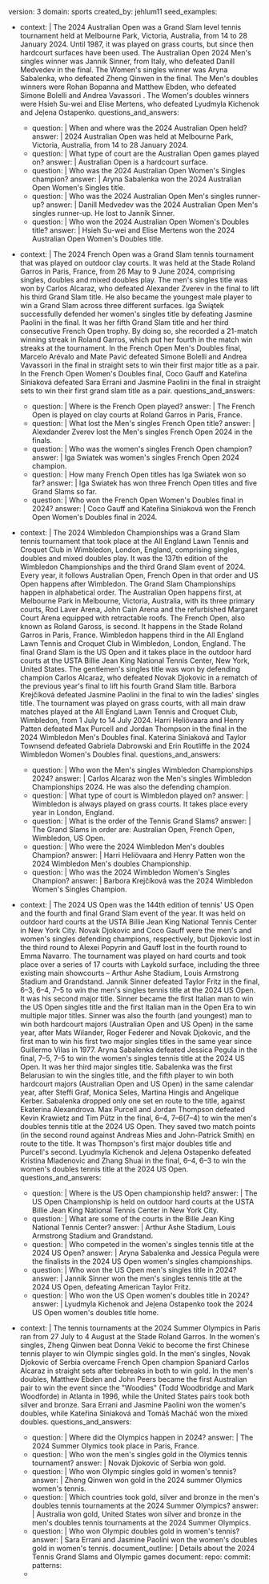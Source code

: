 version: 3
domain: sports
created_by: jehlum11
seed_examples:
  - context: |
      The 2024 Australian Open was a Grand Slam level tennis tournament held at Melbourne Park, Victoria, Australia, 
      from 14 to 28 January 2024. Until 1987, it was played on grass courts, but since then hardcourt 
      surfaces have been used.
      The Australian Open 2024 Men's singles winner was Jannik Sinner, from Italy, who defeated Danill Medvedev in
      the final.
      The Women's singles winner was Aryna Sabalenka, who defeated Zheng Qinwen in the final. 
      The Men's doubles winners were Rohan Bopanna and Matthew Ebden, who defeated Simone Bolelli and Andrea 
      Vavassori . 
      The Women's doubles winners were Hsieh Su-wei and Elise Mertens, who defeated Lyudmyla Kichenok and Jeļena 
      Ostapenko.
    questions_and_answers:
      - question: |
          When and where was the 2024 Australian Open held?
        answer: |
          2024 Australian Open was held at Melbourne Park, Victoria, Australia, from 14 to 28 January 2024.
      - question: |
          What type of court are the Australian Open games played on?
        answer: |
          Australian Open is a hardcourt surface.
      - question: |
          Who was the 2024 Australian Open Women's Singles champion?
        answer: |
          Aryna Sabalenka won the 2024 Australian Open Women's Singles title.
      - question: |
          Who was the 2024 Australian Open Men's singles runner-up?
        answer: |
          Danill Medvedev was the 2024 Australian Open Men's singles runner-up. He lost to Jannik Sinner. 
      - question: |
          Who won the 2024 Australian Open Women's Doubles title?
        answer: |
          Hsieh Su-wei and Elise Mertens won the 2024 Australian Open Women's Doubles title.

  - context: |
      The 2024 French Open was a Grand Slam tennis tournament that was played on outdoor clay courts. 
      It was held at the Stade Roland Garros in Paris, France, from 26 May to 9 June 2024, 
      comprising singles, doubles and mixed doubles play.
      The men's singles title was won by Carlos Alcaraz, who defeated Alexander Zverev in the final 
      to lift his third Grand Slam title. He also became the youngest male player to win a Grand Slam 
      across three different surfaces. Iga Świątek successfully defended her women's singles title by 
      defeating Jasmine Paolini in the final. It was her fifth Grand Slam title and her third consecutive 
      French Open trophy. By doing so, she recorded a 21-match winning streak in Roland Garros, which put
      her fourth in the match win streaks at the tournament.
      In the French Open Men's Doubles final, Marcelo Arévalo and Mate Pavić defeated 
      Simone Bolelli and Andrea Vavassori in the final in straight sets to win their first major title as a pair.
      In the French Open Women's Doubles final, Coco Gauff and Kateřina Siniaková defeated Sara Errani and 
      Jasmine Paolini in the final in straight sets to win their first grand slam title as a pair.
    questions_and_answers:
      - question: |
          Where is the French Open played?
        answer: |
          The French Open is played on clay courts at Roland Garros in Paris, France. 
      - question: |
          What lost the Men's singles French Open title?
        answer: |
          Alexdander Zverev lost the Men's singles French Open 2024 in the finals.
      - question: |
          Who was the women's singles French Open champion?
        answer: |
          Iga Swiatek was women's singles French Open 2024 champion.
      - question: |
          How many French Open titles has Iga Swiatek won so far?
        answer: |
          Iga Swiatek has won three French Open titles and five Grand Slams so far.
      - question: |
          Who won the French Open Women's Doubles final in 2024?
        answer: |
          Coco Gauff and Kateřina Siniaková won the French Open Women's Doubles final in 2024.

  - context: |
      The 2024 Wimbledon Championships was a Grand Slam tennis tournament that took place at the All England Lawn
      Tennis and Croquet Club in Wimbledon, London, England, comprising singles, doubles and mixed doubles play.
      It was the 137th edition of the Wimbledon Championships and the third Grand Slam event of 2024. 
      Every year, it follows Australian Open, French Open in that order and US Open happens after Wimbledon. 
      The Grand Slam Championships happen in alphabetical order. The Australian Open happens first, 
      at Melbourne Park in Melbourne, Victoria, Australia, with its three primary courts, Rod Laver Arena,
      John Cain Arena and the refurbished Margaret Court Arena equipped with retractable roofs.
      The French Open, also known as Roland Gaross, is second. It happens in the Stade Roland Garros in Paris, France.
      Wimbledon happens third in the All England Lawn Tennis and Croquet Club in Wimbledon, London, England. 
      The final Grand Slam is the US Open and it takes place in the outdoor hard courts at the USTA Billie 
      Jean King National Tennis Center, New York, United States.
      The gentlemen's singles title was won by defending champion Carlos Alcaraz, who defeated Novak Djokovic in a
      rematch of the previous year's final to lift his fourth Grand Slam title. Barbora Krejčíková defeated 
      Jasmine Paolini in the final to win the ladies' singles title.
      The tournament was played on grass courts, with all main draw matches played at the All England Lawn Tennis
      and Croquet Club, Wimbledon, from 1 July to 14 July 2024.
      Harri Heliövaara and Henry Patten defeated Max Purcell and Jordan Thompson in the final in the 2024 Wimbledon
      Men's Doubles final.
      Katerina Siniaková and Taylor Townsend defeated Gabriela Dabrowski and Erin Routliffe in the 2024 Wimbledon
      Women's Doubles final.
    questions_and_answers:
      - question: |
          Who won the Men's singles Wimbledon Championships 2024?
        answer: |
         Carlos Alcaraz won the Men's singles Wimbledon Championships 2024. He was also the defending champion.
      - question: |
          What type of court is Wimbledon played on?
        answer: |
          Wimbledon is always played on grass courts. It takes place every year in London, England.
      - question: |
          What is the order of the Tennis Grand Slams?
        answer: |
          The Grand Slams in order are: Australian Open, French Open, Wimbledon, US Open.
      - question: |
          Who were the 2024 Wimbledon Men's doubles Champion?
        answer: |
          Harri Heliövaara and Henry Patten won the 2024 Wimbledon Men's doubles Championship.
      - question: |
          Who was the 2024 Wimbledon Women's Singles Champion?
        answer: |
          Barbora Krejčíková was the 2024 Wimbledon Women's Singles Champion.

  - context: |
      The 2024 US Open was the 144th edition of tennis' US Open and the fourth and final Grand Slam event of
      the year. It was held on outdoor hard courts at the USTA Billie Jean King National Tennis Center in 
      New York City. Novak Djokovic and Coco Gauff were the men's and women's singles defending champions,
      respectively, but Djokovic lost in the third round to Alexei Popyrin and Gauff lost in the fourth 
      round to Emma Navarro.
      The tournament was played on hard courts and took place over a series of 17 courts with Laykold 
      surface, including the three existing main showcourts – Arthur Ashe Stadium, Louis Armstrong Stadium and
      Grandstand.
      Jannik Sinner defeated Taylor Fritz in the final, 6–3, 6–4, 7–5 to win the men's singles tennis title at
      the 2024 US Open. It was his second major title. Sinner became the first Italian man to win the US 
      Open singles title and the first Italian man in the Open Era to win multiple major titles. Sinner was 
      also the fourth (and youngest) man to win both hardcourt majors (Australian Open and US Open) in the 
      same year, after Mats Wilander, Roger Federer and Novak Djokovic, and the first man to win his first
      two major singles titles in the same year since Guillermo Vilas in 1977.
      Aryna Sabalenka defeated Jessica Pegula in the final, 7–5, 7–5 to win the women's singles tennis title
      at the 2024 US Open. It was her third major singles title. Sabalenka was the first Belarusian to win
      the singles title, and the fifth player to win both hardcourt majors (Australian Open and US Open) in
      the same calendar year, after Steffi Graf, Monica Seles, Martina Hingis and Angelique Kerber. 
      Sabalenka dropped only one set en route to the title, against Ekaterina Alexandrova.
      Max Purcell and Jordan Thompson defeated Kevin Krawietz and Tim Pütz in the final, 6–4, 7–6(7–4)
      to win the men's doubles tennis title at the 2024 US Open. They saved two match points (in the second
      round against Andreas Mies and John-Patrick Smith) en route to the title. It was Thompson's first 
      major doubles title and Purcell's second.
      Lyudmyla Kichenok and Jeļena Ostapenko defeated Kristina Mladenovic and Zhang Shuai in the final, 6–4,
      6–3 to win the women's doubles tennis title at the 2024 US Open. 
    questions_and_answers:
      - question: |
          Where is the US Open championship held?
        answer: |
          The US Open Championship is held on outdoor hard courts at the USTA Billie Jean King National Tennis
          Center in New York City.
      - question: |
          What are some of the courts in the Bille Jean King National Tennis Center?
        answer: |
          Arthur Ashe Stadium, Louis Armstrong Stadium and Grandstand.
      - question: |
          Who competed in the women's singles tennis title at the 2024 US Open?
        answer: |
          Aryna Sabalenka and Jessica Pegula were the finalists in the 2024 US Open women's singles championships.
      - question: |
          Who won the US Open men's singles title in 2024?
        answer: |
          Jannik Sinner won the men's singles tennis title at the 2024 US Open, defeating American Taylor Fritz.
      - question: |
          Who won the US Open women's doubles title in 2024?
        answer: |
          Lyudmyla Kichenok and Jeļena Ostapenko took the 2024 US Open women's doubles title home.

  - context: |
      The tennis tournaments at the 2024 Summer Olympics in Paris ran from 27 July to 4 August at the Stade
      Roland Garros. In the women's singles, Zheng Qinwen beat Donna Vekić to become the first Chinese tennis
      player to win Olympic singles gold. In the men's singles, Novak Djokovic of Serbia overcame French Open
      champion Spaniard Carlos Alcaraz in straight sets after tiebreaks in both to win gold.
      In the men's doubles, Matthew Ebden and John Peers became the first Australian pair to win the event 
      since the "Woodies" (Todd Woodbridge and Mark Woodforde) in Atlanta in 1996, while the United States 
      pairs took both silver and bronze. Sara Errani and Jasmine Paolini won the women's doubles, while 
      Kateřina Siniaková and Tomáš Macháč won the mixed doubles.
    questions_and_answers:
      - question: |
          Where did the Olympics happen in 2024?
        answer: |
          The 2024 Summer Olymics took place in Paris, France. 
      - question: |
          Who won the men's singles gold in the Olymics tennis tournament?
        answer: |
          Novak Djokovic of Serbia won gold.
      - question: |
          Who won Olympic singles gold in women's tennis?
        answer: |
          Zheng Qinwen won gold in the 2024 summer Olymics women's tennis.
      - question: |
          Which countries took gold, silver and bronze in the men's doubles tennis tournaments at the 2024 Summer Olympics?
        answer: |
          Australia won gold, United States won silver and bronze in the men's doubles tennis tournaments at the 2024 Summer Olympics.
      - question: |
          Who won Olympic doubles gold in women's tennis?
        answer: |
          Sara Errani and Jasmine Paolini won the women's doubles gold in women's tennis.
document_outline: |
  Details about the 2024 Tennis Grand Slams and Olympic games
document:
  repo: 
  commit: 
  patterns:
    - 